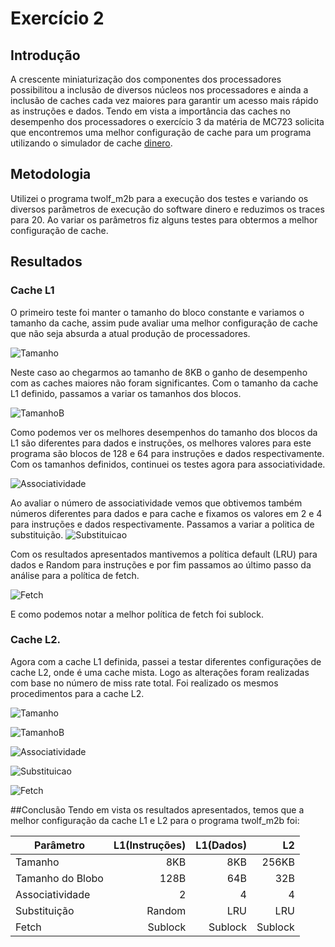 # Exercício 2
## Introdução
A crescente miniaturização dos componentes dos processadores possibilitou a inclusão de diversos núcleos nos processadores e ainda a inclusão de caches cada vez maiores para garantir um acesso mais rápido as instruções e dados. Tendo em vista a importância das caches no desempenho dos processadores o exercício 3 da matéria de MC723 solicita que encontremos uma melhor configuração de cache para um programa utilizando o simulador de cache [dinero](http://pages.cs.wisc.edu/~markhill/DineroIV/).

## Metodologia
Utilizei o programa  twolf_m2b para a execução dos testes e variando os diversos parâmetros de execução do software dinero e reduzimos os traces para 20. Ao variar os parâmetros fiz alguns testes para obtermos a melhor configuração de cache.

## Resultados
### Cache L1
O primeiro teste foi manter o tamanho do bloco constante e variamos o tamanho da cache, assim pude avaliar uma melhor configuração de cache que não seja absurda a atual produção de processadores.

![Tamanho](/exercicio2/graficos/TamanhoL1.png "Fig 1")

Neste caso ao chegarmos ao tamanho de 8KB o ganho de desempenho com as caches maiores não foram significantes. Com o tamanho da cache L1 definido, passamos a variar os tamanhos dos blocos.

![TamanhoB](/exercicio2/graficos/TamanhoBL1.png "Fig 2")

Como podemos ver os melhores desempenhos do tamanho dos blocos da L1 são diferentes para dados e instruções, os melhores valores para este programa são blocos de 128 e 64 para instruções e dados respectivamente.
Com os tamanhos definidos, continuei os testes agora para associatividade.

![Associatividade](/exercicio2/graficos/AssociatividadeL1.png "Fig 3")

Ao avaliar o número de associatividade vemos que obtivemos também números diferentes para dados e para cache e fixamos os valores em 2 e 4 para instruções e dados respectivamente. Passamos a variar a politica de substituição.
![Substituicao](/exercicio2/graficos/PoliticaL1.png "Fig 4")

Com os resultados apresentados mantivemos a política default (LRU) para dados e Random para instruções e por fim passamos ao último passo da análise para a política de fetch.

![Fetch](/exercicio2/graficos/FetchL1.png "Fig 5")

E como podemos notar a melhor política de fetch foi sublock.
### Cache L2.
Agora com a cache L1 definida, passei a testar diferentes configurações de cache L2, onde é uma cache mista. Logo as alterações foram realizadas com base no número de miss rate total. Foi realizado os mesmos procedimentos para a cache L2.

![Tamanho](/exercicio2/graficos/TamanhoL2.png "Fig 6")

![TamanhoB](/exercicio2/graficos/TamanhoBL2.png "Fig 7")

![Associatividade](/exercicio2/graficos/AssociatividadeL2.png "Fig 8")

![Substituicao](/exercicio2/graficos/PoliticaL2.png "Fig 9")

![Fetch](/exercicio2/graficos/FetchL2.png "Fig 10")

##Conclusão 
Tendo em vista os resultados apresentados, temos que a melhor configuração da cache L1 e L2 para o programa twolf_m2b foi:

Parâmetro|   L1(Instruções)| L1(Dados)| L2|
---------|----------------:|---------:|--:|
Tamanho    |   8KB|8KB|256KB|
Tamanho do Blobo |   128B| 64B| 32B|
Associatividade   |   2| 4|4|
Substituição |Random|LRU|LRU|
Fetch |Sublock|Sublock|Sublock|





